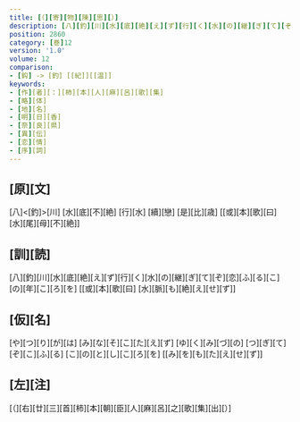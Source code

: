 ```yaml
---
title: [（][寄][物][陳][思][）]
description: [八][釣][川][水][底][絶][え][ず][行][く][水][の][継][ぎ][て][ぞ][恋][ふ][る][こ][の][年][こ][ろ][を] [[或][本][歌][曰] [水][脈][も][絶][え][せ][ず]]
position: 2860
category: [巻]12
version: '1.0'
volume: 12
comparison:
- [鈎] -> [釣] [[紀]][[温]]
keywords:
- [作][者][：][柿][本][人][麻][呂][歌][集]
- [略][体]
- [地][名]
- [明][日][香]
- [奈][良][県]
- [異][伝]
- [恋][情]
- [序][詞]
---
```


## [原][文]

[八]<[釣]>[川] [水][底][不][絶] [行][水] [續][戀] [是][比][歳] [[或][本][歌][曰] [水][尾][母][不][絶]]

## [訓][読]

[八][釣][川][水][底][絶][え][ず][行][く][水][の][継][ぎ][て][ぞ][恋][ふ][る][こ][の][年][こ][ろ][を] [[或][本][歌][曰] [水][脈][も][絶][え][せ][ず]]

## [仮][名]

[や][つ][り][が][は] [み][な][そ][こ][た][え][ず] [ゆ][く][み][づ][の] [つ][ぎ][て][ぞ][こ][ふ][る] [こ][の][と][し][こ][ろ][を] [[み][を][も][た][え][せ][ず]]

## [左][注]

[（][右][廿][三][首][柿][本][朝][臣][人][麻][呂][之][歌][集][出][）]
